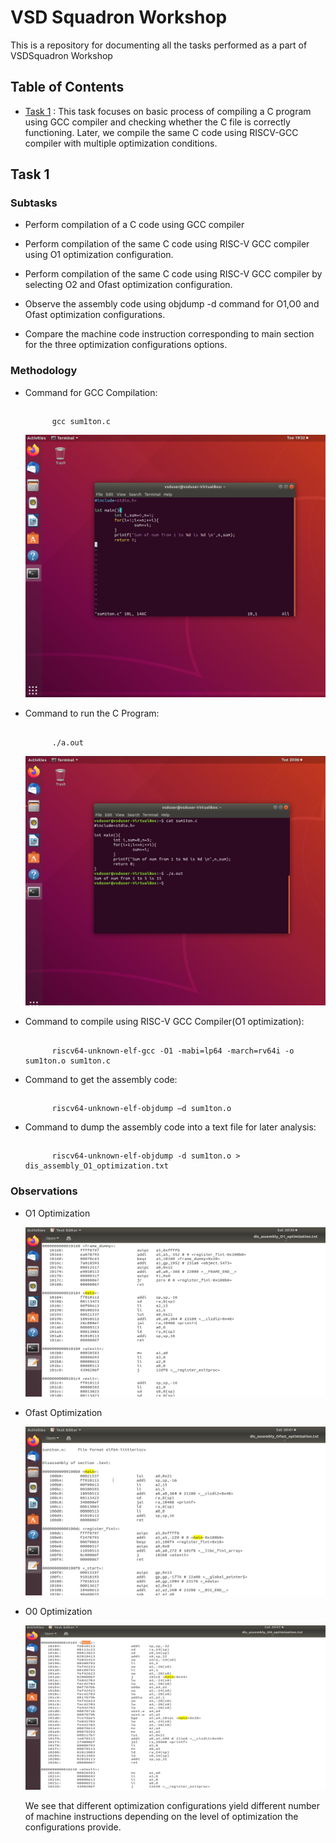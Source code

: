 # VSD Squadron Workshop

This is a repository for documenting all the tasks performed as a part of VSDSquadron Workshop

##  Table of Contents

- [Task 1](#task-1) : This task focuses on basic process of compiling a C program using GCC compiler and checking whether the C file is correctly functioning. Later, we compile the same C code using RISCV-GCC compiler with multiple optimization conditions.



## Task 1
### Subtasks
- Perform compilation of a C code using GCC compiler

- Perform compilation of the same C code using RISC-V GCC compiler using O1 optimization configuration.

- Perform compilation of the same C code using RISC-V GCC compiler by selecting O2 and Ofast optimization configuration.

- Observe the assembly code using objdump -d command for O1,O0 and Ofast optimization configurations.

- Compare the machine code instruction corresponding to main section for the three optimization configurations options.

### Methodology

- Command for GCC Compilation: 
    ##      
            gcc sum1ton.c

    ![C Program Screenshot](screen_snaps/C_prog_vim.png)


- Command to run the C Program: 
    ##
            ./a.out

    ![C Program Screenshot](screen_snaps/C_program_run_terminal.png)


- Command to compile using RISC-V GCC Compiler(O1 optimization): 
    ##
            riscv64-unknown-elf-gcc -O1 -mabi=lp64 -march=rv64i -o sum1ton.o sum1ton.c


- Command to get the assembly code: 
    ##
            riscv64-unknown-elf-objdump –d sum1ton.o

- Command to dump the assembly code into a text file for later analysis: 
    ##
            riscv64-unknown-elf-objdump -d sum1ton.o > dis_assembly_O1_optimization.txt


### Observations

- O1 Optimization 

    ![O1 Optimization Screenshot](screen_snaps/o1.png)

- Ofast Optimization 

    ![Ofast Optimization Screenshot](screen_snaps/ofast.png)

- O0 Optimization 

    ![O0 Optimization Screenshot](screen_snaps/o0.png)

    We see that different optimization configurations yield different number of machine instructions depending on the level of optimization the configurations provide.

<!-- ***
---
*** -->


<!-- checking -->

<!-- ## Task 2 -->

